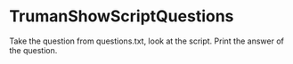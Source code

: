 # TrumanShowScriptQuestions
Take the question from questions.txt, look at the script. Print the answer of the question.
